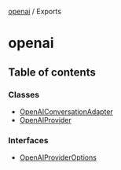 <!-- 
 ⚠️  AUTO-GENERATED FILE - DO NOT EDIT MANUALLY
 This file is automatically generated by scripts/docs-generator.js
 To make changes, edit the source TypeScript files or update the generator script
-->

[openai](../) / Exports

# openai

## Table of contents

### Classes

- [OpenAIConversationAdapter](classes/OpenAIConversationAdapter)
- [OpenAIProvider](classes/OpenAIProvider)

### Interfaces

- [OpenAIProviderOptions](interfaces/OpenAIProviderOptions)
